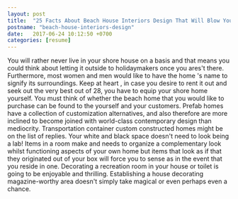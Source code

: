 ```yaml
---
layout: post
title:  "25 Facts About Beach House Interiors Design That Will Blow Your Mind"
postname: "beach-house-interiors-design"
date:   2017-06-24 10:12:50 +0700
categories: [resume]
---
```

You will rather never live in your shore house on a basis and that means you could think about letting it outside to holidaymakers once you ares't there. Furthermore, most women and men would like to have the home 's name to signify its surroundings. Keep at heart , in case you desire to rent it out and seek out the very best out of 28, you have to equip your shore home yourself. You must think of whether the beach home that you would like to purchase can be found to the yourself and your customers. Prefab homes have a collection of customization alternatives, and also therefore are more inclined to become joined with world-class contemporary design than mediocrity. Transportation container custom constructed homes might be on the list of replies. Your white and black space doesn't need to look being a lab! Items in a room make and needs to organize a complementary look whilst functioning aspects of your own home but items that look as if that they originated out of your box will force you to sense as in the event that you reside in one. Decorating a recreation room in your house or toilet is going to be enjoyable and thrilling. Establishing a house decorating magazine-worthy area doesn't simply take magical or even perhaps even a chance.
